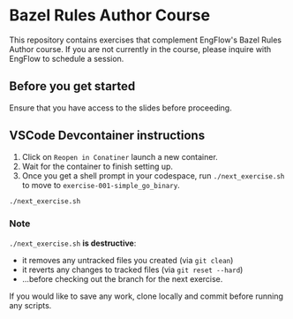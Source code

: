 # Bazel Rules Author Course
This repository contains exercises that complement EngFlow's Bazel Rules Author course. If you are not currently in the course, please inquire with EngFlow to schedule a session.

## Before you get started
Ensure that you have access to the slides before proceeding.

## VSCode Devcontainer instructions
1. Click on `Reopen in Conatiner` launch a new container.
1. Wait for the container to finish setting up.
1. Once you get a shell prompt in your codespace, run `./next_exercise.sh` to move to `exercise-001-simple_go_binary`.

```bash
./next_exercise.sh
```

### Note
`./next_exercise.sh` **is destructive**:
- it removes any untracked files you created (via `git clean`)
- it reverts any changes to tracked files (via `git reset --hard`)
- ...before checking out the branch for the next exercise.

If you would like to save any work, clone locally and commit before running any scripts.
